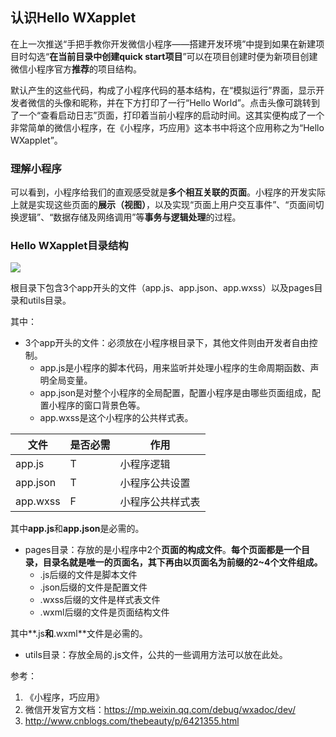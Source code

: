 ## 认识Hello WXapplet

在上一次推送“手把手教你开发微信小程序——搭建开发环境”中提到如果在新建项目时勾选“**在当前目录中创建quick start项目**”可以在项目创建时便为新项目创建微信小程序官方**推荐**的项目结构。

默认产生的这些代码，构成了小程序代码的基本结构，在“模拟运行”界面，显示开发者微信的头像和昵称，并在下方打印了一行“Hello World”。点击头像可跳转到了一个“查看启动日志”页面，打印着当前小程序的启动时间。这其实便构成了一个非常简单的微信小程序，在《小程序，巧应用》这本书中将这个应用称之为“Hello WXapplet”。

### 理解小程序

可以看到，小程序给我们的直观感受就是**多个相互关联的页面**。小程序的开发实际上就是实现这些页面的**展示（视图）**，以及实现“页面上用户交互事件”、“页面间切换逻辑”、“数据存储及网络调用”等**事务与逻辑处理**的过程。

### Hello WXapplet目录结构

![](http://ols8kn0qk.bkt.clouddn.com/wxapplet.png)

根目录下包含3个app开头的文件（app.js、app.json、app.wxss）以及pages目录和utils目录。

其中：

- 3个app开头的文件：必须放在小程序根目录下，其他文件则由开发者自由控制。
    + app.js是小程序的脚本代码，用来监听并处理小程序的生命周期函数、声明全局变量。
    + app.json是对整个小程序的全局配置，配置小程序是由哪些页面组成，配置小程序的窗口背景色等。
    + app.wxss是这个小程序的公共样式表。

| 文件 | 是否必需 | 作用 |
| --- | --- | --- |
| app.js | T | 小程序逻辑 |
| app.json | T | 小程序公共设置 |
| app.wxss | F | 小程序公共样式表 |

其中**app.js**和**app.json**是必需的。

- pages目录：存放的是小程序中2个**页面的构成文件**。**每个页面都是一个目录，目录名就是唯一的页面名，其下再由以页面名为前缀的2~4个文件组成。**
    + .js后缀的文件是脚本文件
    + .json后缀的文件是配置文件
    + .wxss后缀的文件是样式表文件
    + .wxml后缀的文件是页面结构文件

其中**.js**和**.wxml**文件是必需的。

- utils目录：存放全局的.js文件，公共的一些调用方法可以放在此处。

参考：
1. 《小程序，巧应用》
2. 微信开发官方文档：https://mp.weixin.qq.com/debug/wxadoc/dev/
3. http://www.cnblogs.com/thebeauty/p/6421355.html

